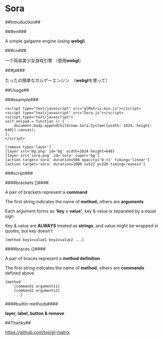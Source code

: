 Sora
====

##Introduction##

###en###

A simple galgame engine (using <b>webgl</b>)

###cn###

一个简易美少女游戏引擎 （使用<b>webgl</b>）

###ja###

たったの簡単なガルゲーエンジン　（<b>webgl</b>を使って）

##Usage##

###example###

	<script type="text/javascript" src="glMatrix.min.js"></script>
	<script type="text/javascript" src="Sora.js"></script>
	<script type="text/javascript">
	self.onload = function () {
		document.body.appendChild(new Sora.System({width: 1024, height: 640}).canvas);
	};
	</script>

	[remove type='layer']
	[layer src='bg.png' id='bg' width=1024 height=640]
	[layer src='sora.png' id='sora' super='bg']
	[action target='sora' duration=500 opacity='0->1' timing='linear']
	[action target='sora' duration=1000 x=512 y=320 timing='easein']

###script###

####brackets []####

A pair of brackets represent a **command**

The first string indicates the name of **method**, others are **arguments**

Each argument forms as **'key = value'**, key & value is separated by a equal sign

Key & value are **ALWAYS** treated as **strings**, and value might be wrapped in quotes, but key doesn't

	[method key1=value1 key2=value2 ...]

####braces {}####

A pair of braces represent a **method definition**

The first string indicates the name of **method**, others are **commands** defined above

	{method
		[command1 arguments1]
		[command2 arguments2]
		...}

####builtin methods####

**layer, label, button & remove**

##Thanks##

https://github.com/toji/gl-matrix
